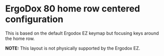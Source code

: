 # ErgoDox 80 home row centered configuration

This is based on the default Ergodox EZ keymap but focusing keys around the home row.

**NOTE:** This layout is not physically supported by the Ergodox EZ.

